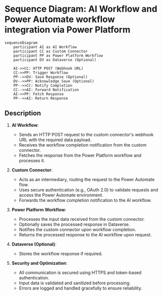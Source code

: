 # Sequence Diagram: AI Workflow and Power Automate workflow integration via Power Platform

```mermaid
sequenceDiagram
    participant AI as AI Workflow
    participant CC as Custom Connector
    participant PP as Power Platform Workflow
    participant DV as Dataverse (Optional)

    AI->>CC: HTTP POST (Webhook URL)
    CC->>PP: Trigger Workflow
    PP-->>DV: Save Response (Optional)
    DV-->>PP: Acknowledge Save (Optional)
    PP-->>CC: Notify Completion
    CC-->>AI: Forward Notification
    AI->>PP: Fetch Response
    PP-->>AI: Return Response
```

## Description
1. **AI Workflow**:
   - Sends an HTTP POST request to the custom connector's webhook URL with the required data payload.
   - Receives the workflow completion notification from the custom connector.
   - Fetches the response from the Power Platform workflow and processes it.

2. **Custom Connector**:
   - Acts as an intermediary, routing the request to the Power Automate flow.
   - Uses secure authentication (e.g., OAuth 2.0) to validate requests and access the Power Automate environment.
   - Forwards the workflow completion notification to the AI workflow.

3. **Power Platform Workflow**:
   - Processes the input data received from the custom connector.
   - Optionally saves the processed response in Dataverse.
   - Notifies the custom connector upon workflow completion.
   - Returns the processed response to the AI workflow upon request.

4. **Dataverse (Optional)**:
   - Stores the workflow response if required.

5. **Security and Optimization**:
   - All communication is secured using HTTPS and token-based authentication.
   - Input data is validated and sanitized before processing.
   - Errors are logged and handled gracefully to ensure reliability.

